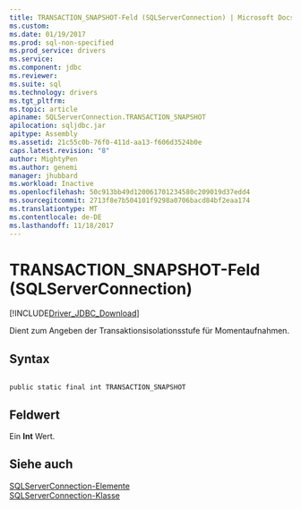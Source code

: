 ```yaml
---
title: TRANSACTION_SNAPSHOT-Feld (SQLServerConnection) | Microsoft Docs
ms.custom: 
ms.date: 01/19/2017
ms.prod: sql-non-specified
ms.prod_service: drivers
ms.service: 
ms.component: jdbc
ms.reviewer: 
ms.suite: sql
ms.technology: drivers
ms.tgt_pltfrm: 
ms.topic: article
apiname: SQLServerConnection.TRANSACTION_SNAPSHOT
apilocation: sqljdbc.jar
apitype: Assembly
ms.assetid: 21c55c0b-76f0-411d-aa13-f606d3524b0e
caps.latest.revision: "8"
author: MightyPen
ms.author: genemi
manager: jhubbard
ms.workload: Inactive
ms.openlocfilehash: 50c913bb49d120061701234580c209019d37edd4
ms.sourcegitcommit: 2713f8e7b504101f9298a0706bacd84bf2eaa174
ms.translationtype: MT
ms.contentlocale: de-DE
ms.lasthandoff: 11/18/2017
---
```

# <a name="transactionsnapshot-field-sqlserverconnection"></a>TRANSACTION_SNAPSHOT-Feld (SQLServerConnection)
[!INCLUDE[Driver_JDBC_Download](../../../includes/driver_jdbc_download.md)]

  Dient zum Angeben der Transaktionsisolationsstufe für Momentaufnahmen.  
  
## <a name="syntax"></a>Syntax  
  
```  
  
public static final int TRANSACTION_SNAPSHOT  
```  
  
## <a name="field-value"></a>Feldwert  
 Ein **Int** Wert.  
  
## <a name="see-also"></a>Siehe auch  
 [SQLServerConnection-Elemente](../../../connect/jdbc/reference/sqlserverconnection-members.md)   
 [SQLServerConnection-Klasse](../../../connect/jdbc/reference/sqlserverconnection-class.md)  
  
  
